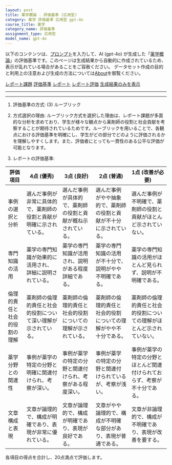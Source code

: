 ```yaml
---
layout: post
title: 薬学概論 - 評価基準 (応用型)
category: 薬学 評価基準 応用型 gpt-4o
course_title: 薬学
category_name: 評価基準
assignment_type: 応用型
model_name: gpt-4o
---
```


以下のコンテンツは、[プロンプト](http://127.0.0.1:8000/generated/薬学/gpt-4o/prompt_評価基準-応用型.md)を入力して、AI (gpt-4o) が生成した「[薬学概論](/contents/薬学/)」の評価基準です。このページは生成結果から自動的に作成されているため、表示が乱れている場合があることをご容赦ください。
データセット作成の目的と利用上の注意および生成の方法については[About](/About)を御覧ください。

[レポート課題](../レポート課題-応用型)
[評価基準](../評価基準-応用型)
[レポート](../レポート-応用型)
[レポート評価](../レポート評価-応用型)
[生成結果のみを表示](http://127.0.0.1:8000/generated/薬学/gpt-4o/評価基準-応用型.md)
  

***
***
  
1. 評価基準の方式: (3) ルーブリック

2. 方式選択の理由:
ルーブリック方式を選択した理由は、レポート課題が多面的な分析を求めており、学生が様々な観点から薬剤師の役割と社会貢献を考察することが期待されているためです。ルーブリックを用いることで、各観点における評価基準を明確にし、学生がどの部分でどのように評価されるかを理解しやすくします。また、評価者にとっても一貫性のある公平な評価が可能となります。

3. レポートの評価基準:

| 評価項目             | 4点 (優秀)                                                                 | 3点 (良好)                                                               | 2点 (普通)                                                               | 1点 (改善が必要)                                                         |
|----------------------|-----------------------------------------------------------------------------|-------------------------------------------------------------------------|-------------------------------------------------------------------------|---------------------------------------------------------------------------|
| 事例の選択と分析     | 選んだ事例が非常に具体的で、薬剤師の役割と貢献が明確に示されている。         | 選んだ事例が具体的で、薬剤師の役割と貢献が概ね示されている。             | 選んだ事例がやや抽象的で、薬剤師の役割と貢献が不十分に示されている。   | 選んだ事例が不明確で、薬剤師の役割と貢献がほとんど示されていない。     |
| 専門知識の活用       | 薬学の専門知識が効果的に活用され、詳細に説明されている。                     | 薬学の専門知識が活用され、説明がある程度詳細である。                     | 薬学の専門知識の活用が不十分で、説明がやや不明確である。                 | 薬学の専門知識の活用がほとんど見られず、説明が不明確である。             |
| 倫理的責任と社会的役割の理解 | 薬剤師の倫理的責任と社会的役割について深い理解が示されている。             | 薬剤師の倫理的責任と社会的役割についての理解が示されている。             | 薬剤師の倫理的責任と社会的役割についての理解がやや不十分である。         | 薬剤師の倫理的責任と社会的役割についての理解がほとんど示されていない。 |
| 薬学分野との関連性   | 事例が薬学の特定の分野と明確に関連付けられ、考察が深い。                     | 事例が薬学の特定の分野と関連付けられ、考察がある程度深い。               | 事例が薬学の特定の分野と関連付けられているが、考察が浅い。               | 事例が薬学の特定の分野とほとんど関連付けられておらず、考察が不十分である。 |
| 文章構成と表現       | 文章が論理的で、構成が明確であり、表現が非常に優れている。                   | 文章が論理的で、構成が明確であり、表現が良好である。                     | 文章がやや論理的で、構成が不明確な部分があり、表現が普通である。         | 文章が非論理的で、構成が不明確であり、表現が改善を要する。               |

各項目の得点を合計し、20点満点で評価します。
